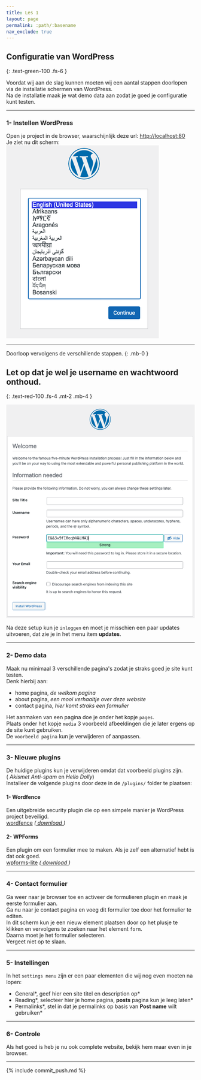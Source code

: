 ```yaml
---
title: Les 1
layout: page
permalink: :path/:basename
nav_exclude: true
---
```


## Configuratie van WordPress
{: .text-green-100 .fs-6 }

Voordat wij aan de slag kunnen moeten wij een aantal stappen doorlopen via de installatie schermen van WordPress.  
Na de installatie maak je wat demo data aan zodat je goed je configuratie kunt testen.  

---
### 1- Instellen WordPress
Open je project in de browser, waarschijnlijk deze url: [http://localhost:80](http://localhost:80)  
Je ziet nu dit scherm:  
![language chooser](img/language-chooser.png)  

---
Doorloop vervolgens de verschillende stappen.
{: .mb-0 }
## Let op dat je wel je **username** en **wachtwoord** onthoud.  
{: .text-red-100 .fs-4 .mt-2 .mb-4 }

![setup](img/Setup.png)  

Na deze setup kun je `inloggen` en moet je misschien een paar updates uitvoeren, dat zie je in het menu item **updates**.  

---
### 2- Demo data
Maak nu minimaal 3 verschillende pagina's zodat je straks goed je site kunt testen.  
Denk hierbij aan:
- home pagina, _de welkom pagina_
- about pagina, _een mooi verhaaltje over deze website_
- contact pagina, _hier komt straks een formulier_

Het aanmaken van een pagina doe je onder het kopje `pages`.  
Plaats onder het kopje `media` 3 voorbeeld afbeeldingen die je later ergens op de site kunt gebruiken.  
De `voorbeeld pagina` kun je verwijderen of aanpassen.  

---
### 3- Nieuwe plugins
De huidige plugins kun je verwijderen omdat dat voorbeeld plugins zijn.  
( _Akismet Anti-spam_ en _Hello Dolly_)  
Installeer de volgende plugins door deze in de `/plugins/` folder te plaatsen:
#### 1- Wordfence  
Een uitgebreide security plugin die op een simpele manier je WordPress project beveiligd.  
[wordfence](https://www.wordfence.com/) _([ download ](data/wordfence.zip))_

#### 2- WPForms
Een plugin om een formulier mee te maken. Als je zelf een alternatief hebt is dat ook goed.  
[wpforms-lite](https://wordpress.org/plugins/wpforms-lite/) _([ download ](data/wpforms-lite.1.8.7.2.zip))_

---
### 4- Contact formulier
Ga weer naar je browser toe en activeer de formulieren plugin en maak je eerste formulier aan.  
Ga nu naar je contact pagina en voeg dit formulier toe door het formulier te editen.  
In dit scherm kun je een nieuw element plaatsen door op het plusje te klikken en vervolgens te zoeken naar het element `form`.  
Daarna moet je het formulier selecteren.  
Vergeet niet op te slaan.  

---
### 5- Instellingen
In het `settings menu` zijn er een paar elementen die wij nog even moeten na lopen:
- General*, geef hier een site titel en description op*
- Reading*, selecteer hier je home pagina, **posts** pagina kun je leeg laten*
- Permalinks*, stel in dat je permalinks op basis van **Post name** wilt gebruiken* 

---
### 6- Controle
Als het goed is heb je nu ook complete website, bekijk hem maar even in je browser.

---
{% include commit_push.md %}



